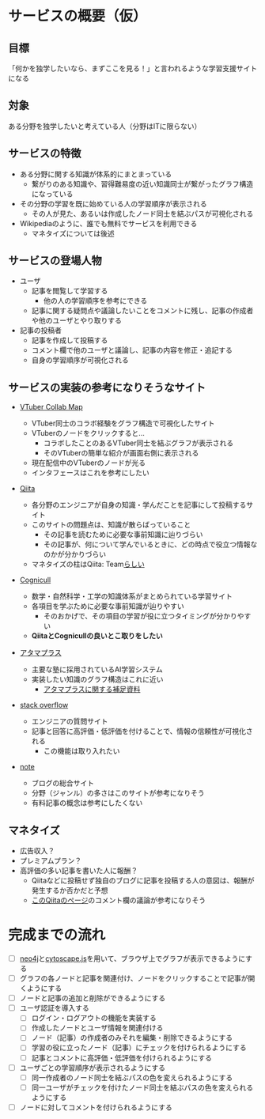 # サービスの概要（仮）

## 目標

「何かを独学したいなら、まずここを見る！」と言われるような学習支援サイトになる

## 対象

ある分野を独学したいと考えている人（分野はITに限らない）

## サービスの特徴

- ある分野に関する知識が体系的にまとまっている
    - 繋がりのある知識や、習得難易度の近い知識同士が繋がったグラフ構造になっている
- その分野の学習を既に始めている人の学習順序が表示される
    - その人が見た、あるいは作成したノード同士を結ぶパスが可視化される
- Wikipediaのように、誰でも無料でサービスを利用できる
    - マネタイズについては後述

## サービスの登場人物

- ユーザ
    - 記事を閲覧して学習する
        - 他の人の学習順序を参考にできる
    - 記事に関する疑問点や議論したいことをコメントに残し、記事の作成者や他のユーザとやり取りする
- 記事の投稿者
    - 記事を作成して投稿する
    - コメント欄で他のユーザと議論し、記事の内容を修正・追記する
    - 自身の学習順序が可視化される

## サービスの実装の参考になりそうなサイト

- [VTuber Collab Map](https://vchama.xyz/)
    - VTuber同士のコラボ経験をグラフ構造で可視化したサイト
    - VTuberのノードをクリックすると…
        - コラボしたことのあるVTuber同士を結ぶグラフが表示される
        - そのVTuberの簡単な紹介が画面右側に表示される
    - 現在配信中のVTuberのノードが光る
    - インタフェースはこれを参考にしたい

- [Qiita](https://qiita.com/)
    - 各分野のエンジニアが自身の知識・学んだことを記事にして投稿するサイト
    - このサイトの問題点は、知識が散らばっていること
        - その記事を読むために必要な事前知識に辿りづらい
        - その記事が、何について学んでいるときに、どの時点で役立つ情報なのかが分かりづらい
    - マネタイズの柱はQiita: Team[らしい](https://www.sbbit.jp/article/cont1/32877#:~:text=Qiita%E3%81%AF%E3%81%A9%E3%81%AE%E3%82%88%E3%81%86%E3%81%AB%E3%83%9E%E3%83%8D%E3%82%BF%E3%82%A4%E3%82%BA%E3%81%97%E3%81%A6%E3%81%84%E3%82%8B%E3%81%AE%E3%81%8B,-%E2%94%80%E2%94%80%E3%82%B5%E3%83%BC%E3%83%93%E3%82%B9&text=%E6%B5%B7%E9%87%8E%E6%B0%8F%EF%BC%9A%E3%83%9E%E3%83%8D%E3%82%BF%E3%82%A4%E3%82%BA%E3%81%AE%E6%9F%B1,%E3%81%AAQiita%E3%81%A8%E3%81%84%E3%81%86%E3%82%A4%E3%83%A1%E3%83%BC%E3%82%B8%E3%81%A7%E3%81%99%E3%80%82)

- [Cognicull](https://cognicull.com/ja)
    - 数学・自然科学・工学の知識体系がまとめられている学習サイト
    - 各項目を学ぶために必要な事前知識が辿りやすい
        - そのおかげで、その項目の学習が役に立つタイミングが分かりやすい
    - **QiitaとCognicullの良いとこ取りをしたい**

- [アタマプラス](https://www.atama.plus/)
    - 主要な塾に採用されているAI学習システム
    - 実装したい知識のグラフ構造はこれに近い
        - [アタマプラスに関する補足資料](https://startup-unicorn.com/atama-plus/)

- [stack overflow](https://ja.stackoverflow.com/)
    - エンジニアの質問サイト
    - 記事と回答に高評価・低評価を付けることで、情報の信頼性が可視化される
        - この機能は取り入れたい

- [note](https://note.com/)
    - ブログの総合サイト
    - 分野（ジャンル）の多さはこのサイトが参考になりそう
    - 有料記事の概念は参考にしたくない

## マネタイズ

- 広告収入？
- プレミアムプラン？
- 高評価の多い記事を書いた人に報酬？
    - Qiitaなどに投稿せず独自のブログに記事を投稿する人の意図は、報酬が発生するか否かだと予想
    - [このQiitaのページ](https://qiita.com/HiromuMasuda0228/items/aa3729882cb59fda9838)のコメント欄の議論が参考になりそう

# 完成までの流れ

- [ ] [neo4j](https://neo4j.com/)と[cytoscape.js](https://js.cytoscape.org/)を用いて、ブラウザ上でグラフが表示できるようにする
- [ ] グラフの各ノードと記事を関連付け、ノードをクリックすることで記事が開くようにする
- [ ] ノードと記事の追加と削除ができるようにする
- [ ] ユーザ認証を導入する
    - [ ] ログイン・ログアウトの機能を実装する
    - [ ] 作成したノードとユーザ情報を関連付ける
    - [ ] ノード（記事）の作成者のみそれを編集・削除できるようにする
    - [ ] 学習の役に立ったノード（記事）にチェックを付けられるようにする
    - [ ] 記事とコメントに高評価・低評価を付けられるようにする
- [ ] ユーザごとの学習順序が表示されるようにする
    - [ ] 同一作成者のノード同士を結ぶパスの色を変えられるようにする
    - [ ] 同一ユーザがチェックを付けたノード同士を結ぶパスの色を変えられるようにする
- [ ] ノードに対してコメントを付けられるようにする